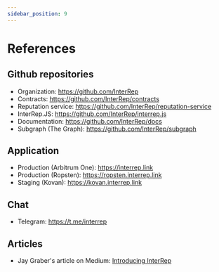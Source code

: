 ```yaml
---
sidebar_position: 9
---
```


# References

## Github repositories

-   Organization: https://github.com/InterRep
-   Contracts: https://github.com/InterRep/contracts
-   Reputation service: https://github.com/InterRep/reputation-service
-   InterRep.JS: https://github.com/InterRep/interrep.js
-   Documentation: https://github.com/InterRep/docs
-   Subgraph (The Graph): https://github.com/InterRep/subgraph

## Application

-   Production (Arbitrum One): https://interrep.link
-   Production (Ropsten): https://ropsten.interrep.link
-   Staging (Kovan): https://kovan.interrep.link

## Chat

-   Telegram: https://t.me/interrep

## Articles

-   Jay Graber's article on Medium: [Introducing InterRep](https://jaygraber.medium.com/introducing-interrep-255d3f56682)

